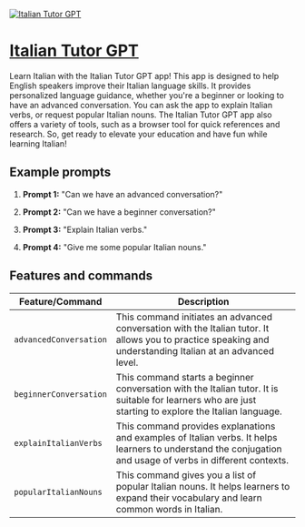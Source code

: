 [![Italian Tutor GPT](https://files.oaiusercontent.com/file-VolbyNLMhrYHYveCEXQWGdlb?se=2123-10-16T01%3A19%3A41Z&sp=r&sv=2021-08-06&sr=b&rscc=max-age%3D31536000%2C%20immutable&rscd=attachment%3B%20filename%3D5c76c80e-b8d1-41cd-bcc6-d1b95786f6eb.png&sig=%2Bj6obkRxkoylsAs82Z3nY5hNQMLgtazspNV/c3mIcR8%3D)](https://chat.openai.com/g/g-1c5lDJ8Kn-italian-tutor-gpt)

# [Italian Tutor GPT](https://chat.openai.com/g/g-1c5lDJ8Kn-italian-tutor-gpt)

Learn Italian with the Italian Tutor GPT app! This app is designed to help English speakers improve their Italian language skills. It provides personalized language guidance, whether you're a beginner or looking to have an advanced conversation. You can ask the app to explain Italian verbs, or request popular Italian nouns. The Italian Tutor GPT app also offers a variety of tools, such as a browser tool for quick references and research. So, get ready to elevate your education and have fun while learning Italian!

## Example prompts

1. **Prompt 1:** "Can we have an advanced conversation?"

2. **Prompt 2:** "Can we have a beginner conversation?"

3. **Prompt 3:** "Explain Italian verbs."

4. **Prompt 4:** "Give me some popular Italian nouns."


## Features and commands

| Feature/Command | Description |
| --- | --- |
| `advancedConversation` | This command initiates an advanced conversation with the Italian tutor. It allows you to practice speaking and understanding Italian at an advanced level. |
| `beginnerConversation` | This command starts a beginner conversation with the Italian tutor. It is suitable for learners who are just starting to explore the Italian language. |
| `explainItalianVerbs` | This command provides explanations and examples of Italian verbs. It helps learners to understand the conjugation and usage of verbs in different contexts. |
| `popularItalianNouns` | This command gives you a list of popular Italian nouns. It helps learners to expand their vocabulary and learn common words in Italian. |